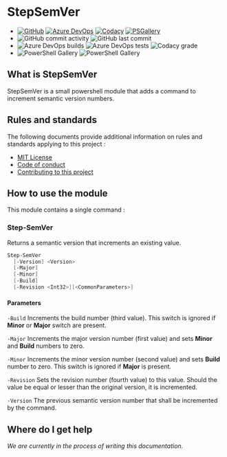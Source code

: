 # StepSemVer
*   [![GitHub](https://img.shields.io/badge/-GitHub-lightgrey)](https://github.com/ArwynFr/StepSemVer) [![Azure DevOps](https://img.shields.io/badge/-Azure_DevOps-lightgrey)](https://dev.azure.com/chezsquall/StepSemVer/) [![Codacy](https://img.shields.io/badge/-Codacy-lightgrey)](https://app.codacy.com/project/ArwynFr/ArwynFr-StepSemVer/dashboard) [![PSGallery](https://img.shields.io/badge/-PowerShell_Gallery-lightgrey)](https://www.powershellgallery.com/packages/StepSemVer)
*   ![GitHub commit activity](https://img.shields.io/github/commit-activity/m/ArwynFr/StepSemVer) ![GitHub last commit](https://img.shields.io/github/last-commit/ArwynFr/StepSemVer)
*   ![Azure DevOps builds](https://img.shields.io/azure-devops/build/chezsquall/StepSemVer/16) ![Azure DevOps tests](https://img.shields.io/azure-devops/tests/chezsquall/StepSemVer/16) ![Codacy grade](https://img.shields.io/codacy/grade/6e61a35671824660b1b0d2f87af41213)
*   ![PowerShell Gallery](https://img.shields.io/powershellgallery/v/StepSemVer) ![PowerShell Gallery](https://img.shields.io/powershellgallery/dt/StepSemVer)

## What is StepSemVer

StepSemVer is a small powershell module that adds a command to increment semantic version numbers.

## Rules and standards

The following documents provide additional information on rules and standards applying to this project :

*   [MIT License](/LICENSE)
*   [Code of conduct](CODE_OF_CONDUCT.md)
*   [Contributing to this project](CONTRIBUTING.md)

## How to use the module

This module contains a single command :

### Step-SemVer

Returns a semantic version that increments an existing value.

```Powershell
Step-SemVer
  [-Version] <Version>
  [-Major]
  [-Minor]
  [-Build]
  [-Revision <Int32>][<CommonParameters>]
```

#### Parameters

`-Build`
Increments the build number (third value). This switch is ignored if **Minor** or **Major** switch are present.

`-Major`
Increments the major version number (first value) and sets **Minor** and **Build** numbers to zero.

`-Minor`
Increments the minor version number (second value) and sets **Build** number to zero. This switch  is ignored if **Major** is present.

`-Revision`
Sets the revision number (fourth value) to this value. Should the value be equal or lesser than the original version, it is incremented.

`-Version`
The previous semantic version number that shall be incremented by the command.

## Where do I get help

_We are currently in the process of writing this documentation._
